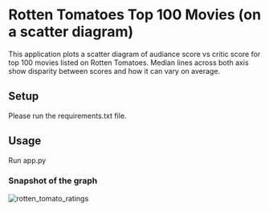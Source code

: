 # Rotten Tomatoes Top 100 Movies (on a scatter diagram)

This application plots a scatter diagram of audiance score vs critic score for top 100 movies listed on Rotten Tomatoes. Median lines across both axis show disparity between scores and how it can vary on average.

## Setup

Please run the requirements.txt file.

## Usage

Run app.py

### Snapshot of the graph
![rotten_tomato_ratings](https://drive.google.com/uc?export=download&id=1dMDnKNwHx1ql9D7gNLodafwHbQevmQ86)